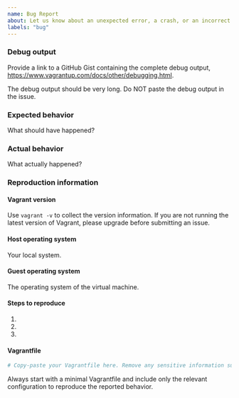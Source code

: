 ```yaml
---
name: Bug Report
about: Let us know about an unexpected error, a crash, or an incorrect behavior.
labels: "bug"
---
```


<!--
Please note that the Vagrant issue tracker is reserved for bug reports. For general usage questions, please use
HashiCorp Discuss, https://discuss.hashicorp.com/c/vagrant/.

When you submit a bug report, please provide the minimal configuration and required information necessary to reliably reproduce the issue. It
should include a basic Vagrantfile.

Thank you!
-->

### Debug output

Provide a link to a GitHub Gist containing the complete debug output, https://www.vagrantup.com/docs/other/debugging.html. 

The debug output should
be very long. Do NOT paste the debug output in the issue.

### Expected behavior

What should have happened?

### Actual behavior

What actually happened?

### Reproduction information 

#### Vagrant version

Use `vagrant -v` to collect the version information. If you are not running the latest version
of Vagrant, please upgrade before submitting an issue.

#### Host operating system

Your local system.

#### Guest operating system

The operating system of the virtual machine.

#### Steps to reproduce

1.
2.
3.

#### Vagrantfile

```ruby
# Copy-paste your Vagrantfile here. Remove any sensitive information such as passwords, authentication tokens, or email addresses.
```

Always start with a minimal Vagrantfile and include only the relevant configuration
to reproduce the reported behavior.

